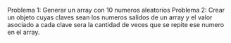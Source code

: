 Problema 1: Generar un array con 10 numeros aleatorios
Problema 2: Crear un objeto cuyas claves sean los numeros salidos de un array y el valor asociado a cada clave sera la cantidad de veces que se repite ese numero en el array.
